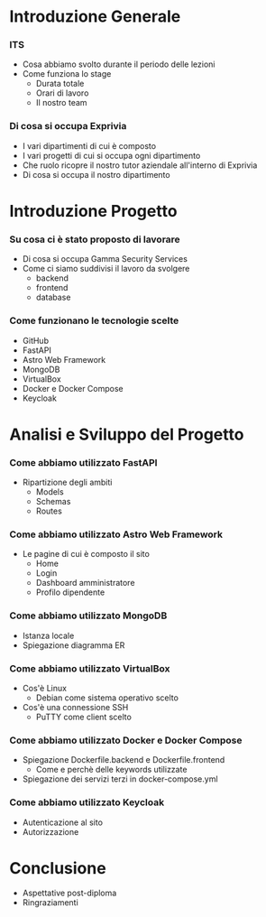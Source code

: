 # Introduzione Generale

### ITS

- Cosa abbiamo svolto durante il periodo delle lezioni
- Come funziona lo stage
  - Durata totale
  - Orari di lavoro
  - Il nostro team

### Di cosa si occupa Exprivia

- I vari dipartimenti di cui è composto
- I vari progetti di cui si occupa ogni dipartimento
- Che ruolo ricopre il nostro tutor aziendale all'interno di Exprivia
- Di cosa si occupa il nostro dipartimento

# Introduzione Progetto

### Su cosa ci è stato proposto di lavorare

- Di cosa si occupa Gamma Security Services
- Come ci siamo suddivisi il lavoro da svolgere
  - backend
  - frontend
  - database

### Come funzionano le tecnologie scelte

- GitHub
- FastAPI
- Astro Web Framework
- MongoDB
- VirtualBox
- Docker e Docker Compose
- Keycloak

# Analisi e Sviluppo del Progetto

### Come abbiamo utilizzato FastAPI

- Ripartizione degli ambiti
  - Models
  - Schemas
  - Routes

### Come abbiamo utilizzato Astro Web Framework

- Le pagine di cui è composto il sito
  - Home
  - Login
  - Dashboard amministratore
  - Profilo dipendente

### Come abbiamo utilizzato MongoDB

- Istanza locale
- Spiegazione diagramma ER

### Come abbiamo utilizzato VirtualBox

- Cos'è Linux
  - Debian come sistema operativo scelto
- Cos'è una connessione SSH
  - PuTTY come client scelto

### Come abbiamo utilizzato Docker e Docker Compose

- Spiegazione Dockerfile.backend e Dockerfile.frontend
  - Come e perchè delle keywords utilizzate
- Spiegazione dei servizi terzi in docker-compose.yml

### Come abbiamo utilizzato Keycloak

- Autenticazione al sito
- Autorizzazione

# Conclusione

- Aspettative post-diploma
- Ringraziamenti
